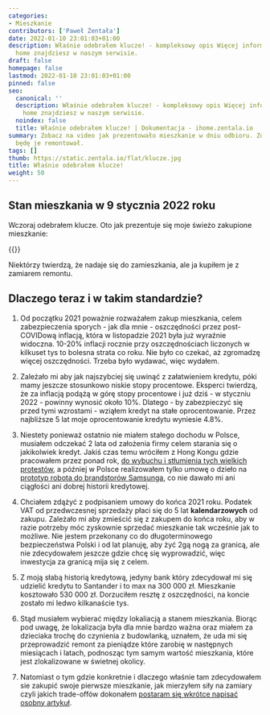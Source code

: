 ```yaml
---
categories:
- Mieszkanie
contributors: ['Paweł Żentała']
date: 2022-01-10 23:01:03+01:00
description: Właśnie odebrałem klucze! - kompleksowy opis Więcej informacji na smart
  home znajdziesz w naszym serwisie.
draft: false
homepage: false
lastmod: 2022-01-10 23:01:03+01:00
pinned: false
seo:
  canonical: ''
  description: Właśnie odebrałem klucze! - kompleksowy opis Więcej informacji na smart
    home znajdziesz w naszym serwisie.
  noindex: false
  title: Właśnie odebrałem klucze! | Dokumentacja - ihome.zentala.io
summary: Zobacz na video jak prezentowało mieszkanie w dniu odbioru. Zdecydowanie
  będę je remontował.
tags: []
thumb: https://static.zentala.io/flat/klucze.jpg
title: Właśnie odebrałem klucze!
weight: 50
---
```




## Stan mieszkania w 9 stycznia 2022 roku

Wczoraj odebrałem klucze. Oto jak prezentuje się moje świeżo zakupione mieszkanie:

{{<youtube id="D4MVBds9Wo0">}}

Niektórzy twierdzą, że nadaje się do zamieszkania, ale ja kupiłem je z zamiarem remontu.

## Dlaczego teraz i w takim standardzie?

1. Od początku 2021 poważnie rozważałem zakup mieszkania, celem zabezpieczenia sporych - jak dla mnie - oszczędności przez post-COVIDową inflacją, która w listopadzie 2021 była już wyraźnie widoczna. 10-20% inflacji rocznie przy oszczędnościach liczonych w kilkuset tys to bolesna strata co roku. Nie było co czekać, aż zgromadzę więcej oszczędności. Trzeba było wydawać, więc wydałem.

1. Zależało mi aby jak najszybciej się uwinąć z załatwieniem kredytu, póki mamy jeszcze stosunkowo niskie stopy procentowe. Eksperci twierdzą, że za inflacją podążą w górę stopy procentowe i już dziś - w styczniu 2022 - powinny wynosić około 10%. Dlatego - by zabezpieczyć się przed tymi wzrostami - wziąłem kredyt na stałe oprocentowanie. Przez najbliższe 5 lat moje oprocentowanie kredytu wyniesie 4.8%.

1. Niestety ponieważ ostatnio nie miałem stałego dochodu w Polsce, musiałem odczekać 2 lata od założenia firmy celem starania się o jakikolwiek kredyt. Jakiś czas temu wróciłem z Hong Kongu gdzie pracowałem przez ponad rok, [do wybuchu i stłumienia tych wielkich protestów](https://globalnagra.pl/raport-z-hongkongu/), a później w Polsce realizowałem tylko umowę o dzieło na [prototyp robota do brandstorów Samsunga](), co nie dawało mi ani ciągłości ani dobrej historii kredytowej.

1. Chciałem zdążyć z podpisaniem umowy do końca 2021 roku. Podatek VAT od przedwczesnej sprzedaży płaci się do 5 lat **kalendarzowych** od zakupu. Zależało mi aby zmieścić się z zakupem do końca roku, aby w razie potrzeby móc zyskownie sprzedać mieszkanie tak wcześnie jak to możliwe. Nie jestem przekonany co do długoterminowego bezpieczeństwa Polski i od lat planuję, aby żyć 2gą nogą za granicą, ale nie zdecydowałem jeszcze gdzie chcę się wyprowadzić, więc inwestycja za granicą mija się z celem.

1. Z moją słabą historią kredytową, jedyny bank który zdecydował mi się udzielić kredytu to Santander i to max na 300 000 zł. Mieszkanie kosztowało 530 000 zł. Dorzuciłem resztę z oszczędności, na koncie zostało mi ledwo kilkanaście tys.

1. Stąd musiałem wybierać między lokaliacją a stanem mieszkania. Biorąc pod uwagę, że lokalizacja była dla mnie bardzo ważna oraz miałem za dzieciaka trochę do czynienia z budowlanką, uznałem, że uda mi się przeprowadzić remont za pieniądze które zarobię w następnych miesiącach i latach, podnosząc tym samym wartość mieszkania, które jest zlokalizowane w świetnej okolicy.

1. Natomiast o tym gdzie konkretnie i dlaczego właśnie tam zdecydowałem sie zakupić swoje pierwsze mieszkanie, jak mierzyłem siły na zamiary czyli jakich trade-offów dokonałem [postaram się wkrótce napisać osobny artykuł](/blog/kryteria-wyboru-mieszkania-do-zakupu/).
